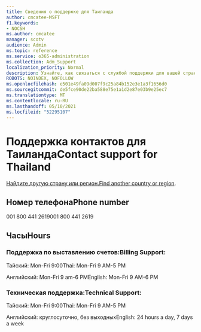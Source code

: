 ```yaml
---
title: Сведения о поддержке для Таиланда
author: cmcatee-MSFT
f1.keywords:
- NOCSH
ms.author: cmcatee
manager: scotv
audience: Admin
ms.topic: reference
ms.service: o365-administration
ms.collection: Adm_Support
localization_priority: Normal
description: Узнайте, как связаться с службой поддержки для вашей страны или региона.
ROBOTS: NOINDEX, NOFOLLOW
ms.openlocfilehash: e501e49fa09d007f9c25a84b152e3e1a3f1656d0
ms.sourcegitcommit: de5fce90de22ba588e75e1a1d2e87e03b9e25ec7
ms.translationtype: MT
ms.contentlocale: ru-RU
ms.lasthandoff: 05/10/2021
ms.locfileid: "52295107"
---
```

# <a name="contact-support-for-thailand"></a><span data-ttu-id="9cfcd-103">Поддержка контактов для Таиланда</span><span class="sxs-lookup"><span data-stu-id="9cfcd-103">Contact support for Thailand</span></span>

<span data-ttu-id="9cfcd-104">[Найдите другую страну или регион.](../../business-video/get-help-support.md)</span><span class="sxs-lookup"><span data-stu-id="9cfcd-104">[Find another country or region](../../business-video/get-help-support.md).</span></span>

## <a name="phone-number"></a><span data-ttu-id="9cfcd-105">Номер телефона</span><span class="sxs-lookup"><span data-stu-id="9cfcd-105">Phone number</span></span>
<span data-ttu-id="9cfcd-106">001 800 441 2619</span><span class="sxs-lookup"><span data-stu-id="9cfcd-106">001 800 441 2619</span></span>

## <a name="hours"></a><span data-ttu-id="9cfcd-107">Часы</span><span class="sxs-lookup"><span data-stu-id="9cfcd-107">Hours</span></span>
### <a name="billing-support"></a><span data-ttu-id="9cfcd-108">Поддержка по выставлению счетов:</span><span class="sxs-lookup"><span data-stu-id="9cfcd-108">Billing Support:</span></span>

<span data-ttu-id="9cfcd-109">Тайский: Mon-Fri 9:00</span><span class="sxs-lookup"><span data-stu-id="9cfcd-109">Thai: Mon-Fri 9 AM-5 PM</span></span>

<span data-ttu-id="9cfcd-110">Английский: Mon-Fri 9 am-6 PM</span><span class="sxs-lookup"><span data-stu-id="9cfcd-110">English: Mon-Fri 9 AM-6 PM</span></span>

### <a name="technical-support"></a><span data-ttu-id="9cfcd-111">Техническая поддержка:</span><span class="sxs-lookup"><span data-stu-id="9cfcd-111">Technical Support:</span></span>

<span data-ttu-id="9cfcd-112">Тайский: Mon-Fri 9:00</span><span class="sxs-lookup"><span data-stu-id="9cfcd-112">Thai: Mon-Fri 9 AM-5 PM</span></span>

<span data-ttu-id="9cfcd-113">Английский: круглосуточно, без выходных</span><span class="sxs-lookup"><span data-stu-id="9cfcd-113">English: 24 hours a day, 7 days a week</span></span>
